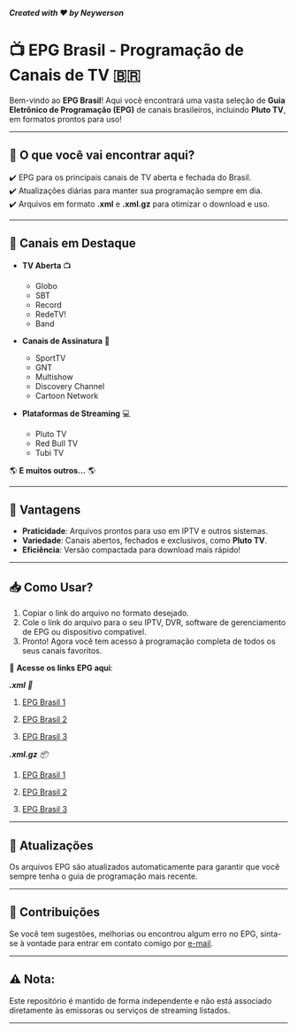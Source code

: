 **_Created with ❤️ by Neywerson_**
# 📺 **EPG Brasil - Programação de Canais de TV** 🇧🇷

Bem-vindo ao **EPG Brasil**! Aqui você encontrará uma vasta seleção de **Guia Eletrônico de Programação (EPG)** de canais brasileiros, incluindo **Pluto TV**, em formatos prontos para uso!

----

## 🔹 **O que você vai encontrar aqui?**
✔️ EPG para os principais canais de TV aberta e fechada do Brasil.  
✔️ Atualizações diárias para manter sua programação sempre em dia.  
✔️ Arquivos em formato **.xml** e **.xml.gz** para otimizar o download e uso.

----

## 🎯 **Canais em Destaque**
- **TV Aberta** 📺
  - Globo
  - SBT
  - Record
  - RedeTV!
  - Band
  
- **Canais de Assinatura** 📡
  - SportTV
  - GNT
  - Multishow
  - Discovery Channel
  - Cartoon Network
  
- **Plataformas de Streaming** 💻
  - Pluto TV
  - Red Bull TV
  - Tubi TV
  
🌎 **E muitos outros...** 🌎
 

----

## 🚀 **Vantagens**
- **Praticidade**: Arquivos prontos para uso em IPTV e outros sistemas.  
- **Variedade**: Canais abertos, fechados e exclusivos, como **Pluto TV**.  
- **Eficiência**: Versão compactada para download mais rápido!

----

## 📥 **Como Usar?**
1. Copiar o link do arquivo no formato desejado.
2. Cole o link do arquivo para o seu IPTV, DVR, software de gerenciamento de EPG ou dispositivo compatível.
3. Pronto! Agora você tem acesso à programação completa de todos os seus canais favoritos. 


🔗 **Acesse os links EPG aqui**:

_**.xml** 📄_
1. [EPG Brasil 1](https://raw.githubusercontent.com/Neywerson/GuideTV/refs/heads/BR1/guide.xml)

2. [EPG Brasil 2](https://raw.githubusercontent.com/Neywerson/GuideTV/refs/heads/BR2/mi.tv_br.xml)

3. [EPG Brasil 3](https://raw.githubusercontent.com/Neywerson/GuideTV/refs/heads/BR2/meuguia.tv.xml)



_**.xml.gz** 📦_
1. [EPG Brasil 1](https://raw.githubusercontent.com/Neywerson/GuideTV/refs/heads/BR1/guide.xml.gz)

2. [EPG Brasil 2](https://raw.githubusercontent.com/Neywerson/GuideTV/refs/heads/BR2/mi.tv_br.xml.gz)

3. [EPG Brasil 3](https://raw.githubusercontent.com/Neywerson/GuideTV/refs/heads/BR2/meuguia.tv.xml.gz)



---
## 🔄 **Atualizações**

Os arquivos EPG são atualizados automaticamente para garantir que você sempre tenha o guia de programação mais recente.

----

## 🌟 **Contribuições**
Se você tem sugestões, melhorias ou encontrou algum erro no EPG, sinta-se à vontade para entrar em contato comigo por [e-mail](nfdr_nfdr@hotmail.com).

---

## ⚠️ **Nota**:
Este repositório é mantido de forma independente e não está associado diretamente às emissoras ou serviços de streaming listados.

----
